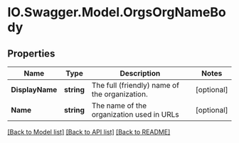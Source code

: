 # IO.Swagger.Model.OrgsOrgNameBody
## Properties

Name | Type | Description | Notes
------------ | ------------- | ------------- | -------------
**DisplayName** | **string** | The full (friendly) name of the organization. | [optional] 
**Name** | **string** | The name of the organization used in URLs | [optional] 

[[Back to Model list]](../README.md#documentation-for-models) [[Back to API list]](../README.md#documentation-for-api-endpoints) [[Back to README]](../README.md)

